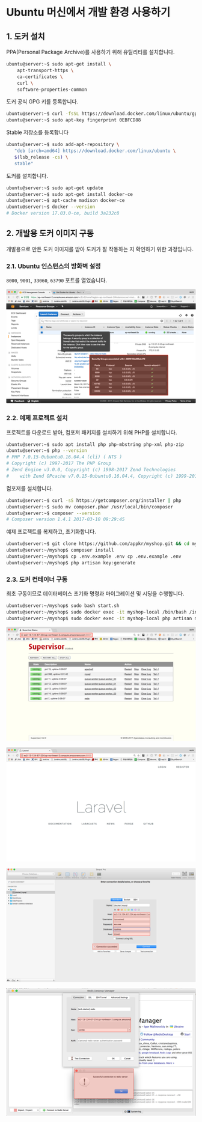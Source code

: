 # Ubuntu 머신에서 개발 환경 사용하기

## 1. 도커 설치

PPA(Personal Package Archive)를 사용하기 위해 유틸리티를 설치합니다.

```bash
ubuntu@server:~$ sudo apt-get install \
    apt-transport-https \
    ca-certificates \
    curl \
    software-properties-common
```

도커 공식 GPG 키를 등록합니다.

```bash
ubuntu@server:~$ curl -fsSL https://download.docker.com/linux/ubuntu/gpg | sudo apt-key add -
ubuntu@server:~$ sudo apt-key fingerprint 0EBFCD88
```

Stable 저장소를 등록합니다

```bash
ubuntu@server:~$ sudo add-apt-repository \
   "deb [arch=amd64] https://download.docker.com/linux/ubuntu \
   $(lsb_release -cs) \
   stable"
```

도커를 설치합니다.

```bash
ubuntu@server:~$ sudo apt-get update
ubuntu@server:~$ sudo apt-get install docker-ce
ubuntu@server:~$ apt-cache madison docker-ce
ubuntu@server:~$ docker --version
# Docker version 17.03.0-ce, build 3a232c8
```

## 2. 개발용 도커 이미지 구동

개발용으로 만든 도커 이미지를 받아 도커가 잘 작동하는 지 확인하기 위한 과정입니다. 

### 2.1. Ubuntu 인스턴스의 방화벽 설정

`8000`, `9001`, `33060`, `63790` 포트를 열었습니다.
 
![](docs/docker-ubuntu-1.png)

### 2.2. 예제 프로젝트 설치

프로젝트를 다운로드 받아, 컴포저 패키지를 설치하기 위해 PHP를 설치합니다.

```bash
ubuntu@server:~$ sudo apt install php php-mbstring php-xml php-zip
ubuntu@server:~$ php --version
# PHP 7.0.15-0ubuntu0.16.04.4 (cli) ( NTS )
# Copyright (c) 1997-2017 The PHP Group
# Zend Engine v3.0.0, Copyright (c) 1998-2017 Zend Technologies
#    with Zend OPcache v7.0.15-0ubuntu0.16.04.4, Copyright (c) 1999-2017, by Zend Technologies
```

컴포저를 설치합니다.

```bash
ubuntu@server:~$ curl -sS https://getcomposer.org/installer | php
ubuntu@server:~$ sudo mv composer.phar /usr/local/bin/composer
ubuntu@server:~$ composer --version
# Composer version 1.4.1 2017-03-10 09:29:45
```

예제 프로젝트를 복제하고, 초기화합니다.

```bash
ubuntu@server:~$ git clone https://github.com/appkr/myshop.git && cd myshop
ubuntu@server:~/myshop$ composer install
ubuntu@server:~/myshop$ cp .env.example .env cp .env.example .env
ubuntu@server:~/myshop$ php artisan key:generate
```

### 2.3. 도커 컨테이너 구동

최초 구동이므로 데이터베이스 초기화 명령과 마이그레이션 및 시딩을 수행합니다.

```bash
ubuntu@server:~/myshop$ sudo bash start.sh
ubuntu@server:~/myshop$ sudo docker exec -it myshop-local /bin/bash /init.sh
ubuntu@server:~/myshop$ sudo docker exec -it myshop-local php artisan migrate --seed
```

![](docs/docker-ubuntu-2.png)

![](docs/docker-ubuntu-3.png)

![](docs/docker-ubuntu-4.png)

![](docs/docker-ubuntu-5.png)
